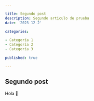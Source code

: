 ```yaml
---

title: Segundo post
description: Segundo articulo de prueba
date: '2023-12-2'

categories:

- Categoría 1
- Categoría 2
- Categoría 3

published: true

---
```


## Segundo post

Hola 👋
